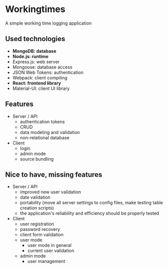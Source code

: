 # Workingtimes

A simple working time logging application

## Used technologies

* **MongoDB: database**
* **Node.js: runtime**
* Express.js: web server
* Mongoose: database access
* JSON Web Tokens: authentication
* Webpack: client compiling
* **React: frontend library**
* Material-UI: client UI library

## Features

* Server / API
  * authentication tokens
  * CRUD
  * data modeling and validation
  * non-relational database
* Client
  * login
  * admin mode
  * source bundling

## Nice to have, missing features

* Server / API
  * improved new user validation
  * date validation
  * portability (move all server settings to config files, make testing table creation scripts)
  * the application's reliability and efficiency should be properly tested
* Client
  * user registration
  * password recovery
  * client form validation
  * user mode
    * user mode in general
    * current user validation
  * admin mode
    * user management
